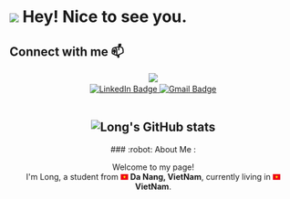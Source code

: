 <h1><img src="https://emojis.slackmojis.com/emojis/images/1531849430/4246/blob-sunglasses.gif?1531849430" width="30"/> Hey! Nice to see you.</h1>

## Connect with me 📫
<p align="left">
<div id="header" align="center"> 
  <img src="https://media.giphy.com/media/M9gbBd9nbDrOTu1Mqx/giphy.gif" width="100"/> 
  <div id="badges">
    <a href="https://www.linkedin.com/in/vu-dang-long-551a19207/">
      <img src="https://img.shields.io/badge/LinkedIn-blue?style=for-the-badge&logo=linkedin&logoColor=white" alt="LinkedIn Badge"/>
    </a>
    <a href="mailto:long.vu190404@vnuk.edu.vn">
      <img src="https://img.shields.io/badge/Gmail-blue?style=for-the-badge&logo=gmail&logoColor=white" alt="Gmail Badge"/>
    </a>
  </div>
  <img src="https://komarev.com/ghpvc/?username=longgggg1310&style=flat-square&color=blue" alt=""/>
  
  ![Long's GitHub stats](https://github-readme-stats.vercel.app/api?username=longgggg1310&theme=buefy&show_icons=true)
   ---
<!-- **Languages and Tools:** 
![Python](https://img.shields.io/badge/-Python-black?logo=Python&style=social)&nbsp;&nbsp;
![GoLang](https://img.shields.io/badge/Go-00ADD8?logo=go&style=social)&nbsp;&nbsp;
![Git](https://img.shields.io/badge/-Git-black?logo=git&style=social)&nbsp;&nbsp;
![GitHub](https://img.shields.io/badge/-GitHub-black?logo=github&style=social)&nbsp;&nbsp;
![JavaScript](https://img.shields.io/badge/javascript-%23323330.svg?logo=git&style=social)&nbsp;&nbsp;


![Top Langs](https://github-readme-stats.vercel.app/api/top-langs/?username=longgggg1310&hide=TeX&layout=compact) -->
 <div alignn="left">
    ### :robot:	 About Me :
  <p>Welcome to my page! </br> I'm Long, a student from <img src="icon/vietnam.svg" width="13"/> <b>Da Nang, VietNam</b>, currently living in <img src="icon/vietnam.svg" width="13"/> <b>VietNam</b>. </p> 
   
 </div>
 
</div>


</p>




